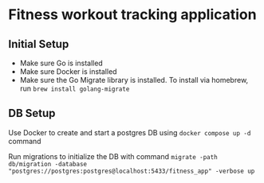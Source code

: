 # Fitness workout tracking application

## Initial Setup
- Make sure Go is installed
- Make sure Docker is installed
- Make sure the Go Migrate library is installed. To install via homebrew, run `brew install golang-migrate`

## DB Setup
Use Docker to create and start a postgres DB using `docker compose up -d` command

Run migrations to initialize the DB with command `migrate -path db/migration -database "postgres://postgres:postgres@localhost:5433/fitness_app" -verbose up`